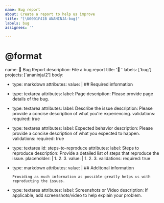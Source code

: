 ```yaml
---
name: Bug report
about: Create a report to help us improve
title: "[\U0001F41B ANANINJA-bug]"
labels: bug
assignees: ''

---
```


# @format

name: 🐛 Bug Report
description: File a bug report
title: '🐛 '
labels: ['bug']
projects: ['ananinja/2']
body:
  - type: markdown
    attributes:
      value: |
        ## Required information
  - type: textarea
    attributes:
      label: Page
      description: Please provide page details of the bug.
  - type: textarea
    attributes:
      label: Describe the issue
      description: Please provide a concise description of what you're experiencing.
    validations:
      required: true

  - type: textarea
    attributes:
      label: Expected behavior
      description: Please provide a concise description of what you expected to happen.
    validations:
      required: true

  - type: textarea
    id: steps-to-reproduce
    attributes:
      label: Steps to reproduce
      description: Provide a detailed list of steps that reproduce the issue.
      placeholder: |
        1.
        2.
        3.
      value: |
        1.
        2.
        3.
    validations:
      required: true

  - type: markdown
    attributes:
      value: |
        ## Additonal information

        Providing as much information as possible greatly helps us with reproducting the issues.

  - type: textarea
    attributes:
      label: Screenshots or Video
      description: If applicable, add screenshots/video to help explain your problem.
